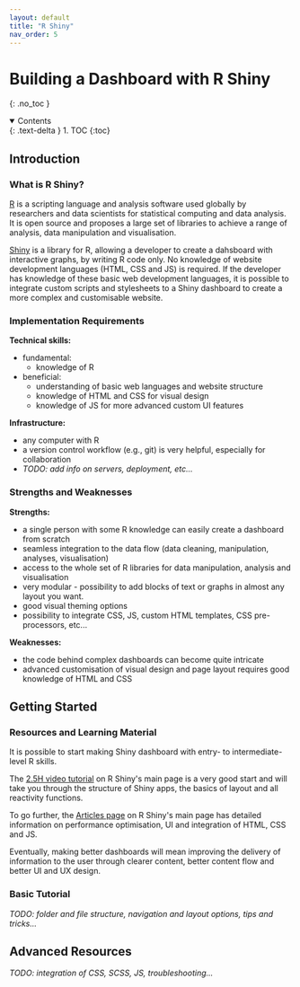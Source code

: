 ```yaml
---
layout: default
title: "R Shiny"
nav_order: 5
---
```


# Building a Dashboard with R Shiny
{: .no_toc }

<details open markdown="block">
  <summary>
    Contents
  </summary>
  {: .text-delta }
1. TOC
{:toc}
</details>

## Introduction

### What is R Shiny?

[R](https://cran.r-project.org/) is a scripting language and analysis software used globally by researchers and data scientists for statistical computing and data analysis.  It is open source and proposes a large set of libraries to achieve a range of analysis, data manipulation and visualisation.

[Shiny](https://shiny.rstudio.com/) is a library for R, allowing a developer to create a dahsboard with interactive graphs, by writing R code only. No knowledge of website development languages (HTML, CSS and JS) is required. If the developer has knowledge of these basic web development languages, it is possible to integrate custom scripts and stylesheets to a Shiny dashboard to create a more complex and customisable website.

### Implementation Requirements

**Technical skills:**

- fundamental:
  - knowledge of R
- beneficial:
  - understanding of basic web languages and website structure
  - knowledge of HTML and CSS for visual design
  - knowledge of JS for more advanced custom UI features

**Infrastructure:**

- any computer with R
- a version control workflow (e.g., git) is very helpful, especially for collaboration
- _TODO: add info on servers, deployment, etc..._

### Strengths and Weaknesses

**Strengths:**

- a single person with some R knowledge can easily create a dashboard from scratch
- seamless integration to the data flow (data cleaning, manipulation, analyses, visualisation)
- access to the whole set of R libraries for data manipulation, analysis and visualisation
- very modular - possibility to add blocks of text or graphs in almost any layout you want.
- good visual theming options
- possibility to integrate CSS, JS, custom HTML templates, CSS pre-processors, etc...

**Weaknesses:**

- the code behind complex dashboards can become quite intricate
- advanced customisation of visual design and page layout requires good knowledge of HTML and CSS

## Getting Started

### Resources and Learning Material

It is possible to start making Shiny dashboard with entry- to intermediate-level R skills.

The [2.5H video tutorial](https://shiny.rstudio.com/tutorial/) on R Shiny's main page is a very good start and will take you through the structure of Shiny apps, the basics of layout and all reactivity functions.

To go further, the [Articles page](https://shiny.rstudio.com/articles) on R Shiny's main page has detailed information on performance optimisation, UI and integration of HTML, CSS and JS.

Eventually, making better dashboards will mean improving the delivery of information to the user through clearer content, better content flow and better UI and UX design.


### Basic Tutorial

_TODO: folder and file structure, navigation and layout options, tips and tricks..._

## Advanced Resources

_TODO: integration of CSS, SCSS, JS, troubleshooting..._
